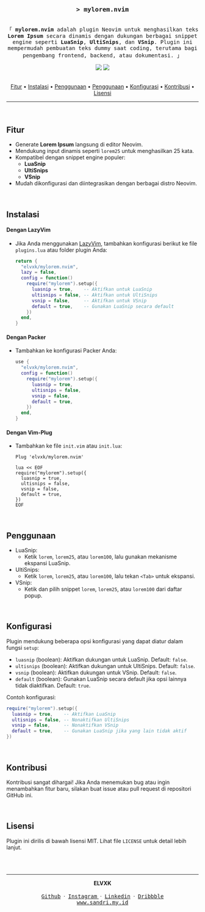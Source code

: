 <!-- markdownlint-disable MD001 MD013 MD041 MD033 MD045 -->
<h3 align="center">
  <samp
    >&gt; <b>mylorem.nvim</b
    >
  </samp>
</h3>

<p align="center">
  <samp
    ><br />「 <b>mylorem.nvim</b> adalah plugin Neovim untuk menghasilkan teks <b>Lorem Ipsum</b> secara dinamis dengan dukungan berbagai snippet engine seperti <b>LuaSnip</b>, <b>UltiSnips</b>, dan <b>VSnip</b>. Plugin ini mempermudah pembuatan teks dummy saat coding, terutama bagi pengembang frontend, backend, atau dokumentasi.
 」
    <br />
  </samp>
</p>

<div align="center">
    <img src="https://img.shields.io/badge/lua-%232C2D72.svg?style=for-the-badge&logo=lua&logoColor=white"/>
    <img src="https://img.shields.io/badge/NeoVim-%2357A143.svg?&style=for-the-badge&logo=neovim&logoColor=white"/>
</div>
<br/>
<p align="center">
  <a href="#fitur">Fitur</a> •
  <a href="#instalasi">Instalasi</a> •
  <a href="#penggunaan">Penggunaan</a> •
  <a href="#penggunaan">Penggunaan</a> •
  <a href="#konfigurasi">Konfigurasi</a> •
  <a href="#kontribusi">Kontribusi</a> •
  <a href="#lisensi">Lisensi</a>
</p>

---

<br/>

## Fitur

- Generate **Lorem Ipsum** langsung di editor Neovim.
- Mendukung input dinamis seperti `lorem25` untuk menghasilkan 25 kata.
- Kompatibel dengan snippet engine populer:
  - **LuaSnip**
  - **UltiSnips**
  - **VSnip**
- Mudah dikonfigurasi dan diintegrasikan dengan berbagai distro Neovim.

<br/>

## Instalasi

#### Dengan LazyVim

- Jika Anda menggunakan [LazyVim](https://github.com/folke/lazy.nvim), tambahkan konfigurasi berikut ke file `plugins.lua` atau folder plugin Anda:

  ```lua
  return {
    "elvxk/mylorem.nvim",
    lazy = false,
    config = function()
      require("mylorem").setup({
        luasnip = true,    -- Aktifkan untuk LuaSnip
        ultisnips = false, -- Aktifkan untuk UltiSnips
        vsnip = false,     -- Aktifkan untuk VSnip
        default = true,    -- Gunakan LuaSnip secara default
      })
    end,
  }
  ```

#### Dengan Packer

- Tambahkan ke konfigurasi Packer Anda:

  ```lua
  use {
    "elvxk/mylorem.nvim",
    config = function()
      require("mylorem").setup({
        luasnip = true,
        ultisnips = false,
        vsnip = false,
        default = true,
      })
    end,
  }
  ```

#### Dengan Vim-Plug

- Tambahkan ke file `init.vim` atau `init.lua`:

  ```vim
  Plug 'elvxk/mylorem.nvim'

  lua << EOF
  require("mylorem").setup({
    luasnip = true,
    ultisnips = false,
    vsnip = false,
    default = true,
  })
  EOF
  ```

<br/>

## Penggunaan

- LuaSnip:
  - Ketik `lorem`, `lorem25`, atau `lorem100`, lalu gunakan mekanisme ekspansi LuaSnip.
- UltiSnips:
  - Ketik `lorem`, `lorem25`, atau `lorem100`, lalu tekan `<Tab>` untuk ekspansi.
- VSnip:
  - Ketik dan pilih snippet `lorem`, `lorem25`, atau `lorem100` dari daftar popup.

<br/>

## Konfigurasi

Plugin mendukung beberapa opsi konfigurasi yang dapat diatur dalam fungsi `setup`:

- `luasnip` (boolean): Aktifkan dukungan untuk LuaSnip. Default: `false`.
- `ultisnips` (boolean): Aktifkan dukungan untuk UltiSnips. Default: `false`.
- `vsnip` (boolean): Aktifkan dukungan untuk VSnip. Default: `false`.
- `default` (boolean): Gunakan LuaSnip secara default jika opsi lainnya tidak diaktifkan. Default: `true`.

Contoh konfigurasi:

```lua
require("mylorem").setup({
  luasnip = true,    -- Aktifkan LuaSnip
  ultisnips = false, -- Nonaktifkan UltiSnips
  vsnip = false,     -- Nonaktifkan VSnip
  default = true,    -- Gunakan LuaSnip jika yang lain tidak aktif
})
```

<br/>

## Kontribusi

Kontribusi sangat dihargai! Jika Anda menemukan bug atau ingin menambahkan fitur baru, silakan buat issue atau pull request di repositori GitHub ini.

<br/>

## Lisensi

Plugin ini dirilis di bawah lisensi MIT. Lihat file `LICENSE` untuk detail lebih lanjut.

<br/>
<br/>

---

<div align='center'>
<b>ELVXK</b>
<br/>
<br/>
<a href="https://github.com/elvxk" target="_blank"><samp>Github</samp></a>
&nbsp;&middot;&nbsp;
<a href="https://github.com/elvxk" target="_blank"><samp>Instagram</samp> </a>
&nbsp;&middot;&nbsp;
<a href="https://www.linkedin.com/in/elvxk/" target="_blank"><samp>Linkedin</samp></a>
&nbsp;&middot;&nbsp;
<a href="https://dribbble.com/elvxk" target="_blank"><samp>Dribbble</samp></a>
<br/>
<a href="https://sandri.my.id" target="_blank"><samp>www.sandri.my.id</samp></a>
</div>
